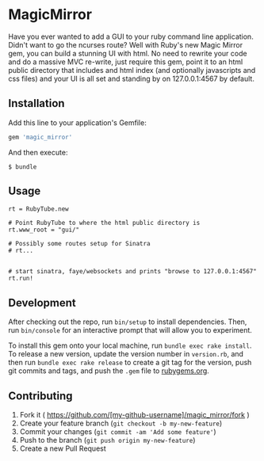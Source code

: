 # MagicMirror

Have you ever wanted to add a GUI to your ruby command line application.  Didn't want to go the ncurses route?  Well with Ruby's new Magic Mirror gem, you can build a stunning UI with html.  No need to rewrite your code and do a massive MVC re-write, just require this gem, point it to an html public directory that includes and html index (and optionally javascripts and css files) and your UI is all set and standing by on 127.0.0.1:4567 by default.

## Installation

Add this line to your application's Gemfile:

```ruby
gem 'magic_mirror'
```

And then execute:

    $ bundle

## Usage

    rt = RubyTube.new

    # Point RubyTube to where the html public directory is
    rt.www_root = "gui/"

    # Possibly some routes setup for Sinatra
    # rt... 


    # start sinatra, faye/websockets and prints "browse to 127.0.0.1:4567"
    rt.run!


## Development

After checking out the repo, run `bin/setup` to install dependencies. Then, run `bin/console` for an interactive prompt that will allow you to experiment.

To install this gem onto your local machine, run `bundle exec rake install`. To release a new version, update the version number in `version.rb`, and then run `bundle exec rake release` to create a git tag for the version, push git commits and tags, and push the `.gem` file to [rubygems.org](https://rubygems.org).

## Contributing

1. Fork it ( https://github.com/[my-github-username]/magic_mirror/fork )
2. Create your feature branch (`git checkout -b my-new-feature`)
3. Commit your changes (`git commit -am 'Add some feature'`)
4. Push to the branch (`git push origin my-new-feature`)
5. Create a new Pull Request
